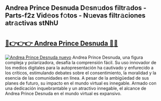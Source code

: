 ## Andrea Prince Desnuda D𝚎sn𝚞dos filtr𝚊dos - Parts-f2z Vid𝚎os f𝚘tos - N𝚞evas filtr𝚊ciones atr𝚊ctivas stNhU

# <h2><a href="http://mbbtj9.tromn.icu/?c=Andrea+Prince+Desnuda">🔗👉👉👉 Andrea Prince Desnuda 🔗🔗</a></h2>

[![Andrea Prince Desnuda nuevo](https://i.imgur.com/pEAQMta.gif)](http://mbbtj9.tromn.icu/?c=Andrea+Prince+Desnuda)
Andrea Prince Desnuda, una figura compleja y polarizadora, desafía la comprensión fácil. Su uso innovador de los medios digitales para la autopresentación ha cautivado y enfurecido a los críticos, estimulando debates sobre el consentimiento, la moralidad y la esencia de las comunidades en línea. A pesar de la ambigüedad de sus planes de futuro, su impacto en el mundo virtual es innegable. Armado con una dedicación inquebrantable y un atractivo innegable, el alcance de Andrea Prince Desnuda en el mundo virtual es expansivo.
